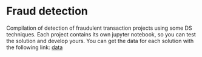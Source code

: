 # Fraud detection
Compilation of detection of fraudulent transaction projects using some DS techniques. 
Each project contains its own jupyter notebook, so you can test the solution and develop yours. 
You can get the data for each solution with the following link: [data](https://drive.google.com/uc?export=download&id=18ISIpS_KNnJerwl8MechjmN3hRb35r4a)